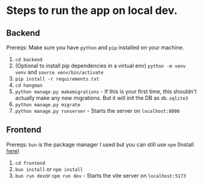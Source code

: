 # Steps to run the app on local dev.
## Backend
Prereqs: Make sure you have `python` and `pip` installed on your machine.
1. `cd backend`
2. (Optional to install pip dependencies in a virtual env) `python -m venv venv` and `source venv/bin/activate`
3. `pip install -r requirements.txt`
4. `cd hangman`
5. `python manage.py makemigrations` - If this is your first time, this shouldn't actually make any new migrations. But it will init the DB as `db.sqlite3`
6. `python manage.py migrate`
7. `python manage.py runserver` - Starts the server on `localhost:8000`

## Frontend
Prereqs: `bun` is the package manager I used but you can still use `npm` (Install [here](https://bun.sh/docs/installation))
1. `cd frontend`
2. `bun install` or `npm install`
3. `bun run dev`or `npm run dev` - Starts the vite server on `localhost:5173`